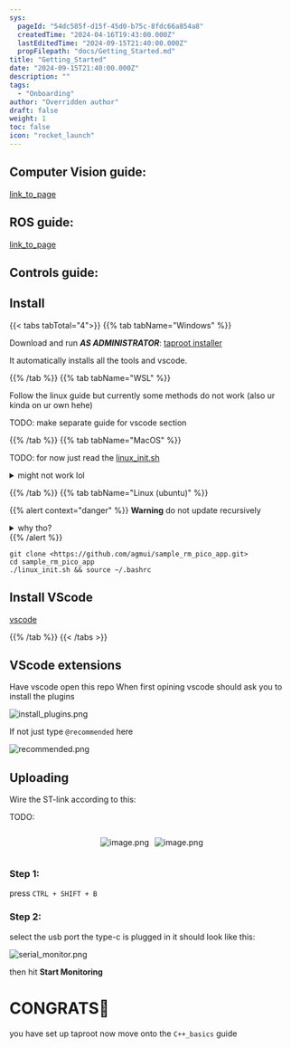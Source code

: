 ```yaml
---
sys:
  pageId: "54dc585f-d15f-45d0-b75c-8fdc66a854a8"
  createdTime: "2024-04-16T19:43:00.000Z"
  lastEditedTime: "2024-09-15T21:40:00.000Z"
  propFilepath: "docs/Getting_Started.md"
title: "Getting_Started"
date: "2024-09-15T21:40:00.000Z"
description: ""
tags:
  - "Onboarding"
author: "Overridden author"
draft: false
weight: 1
toc: false
icon: "rocket_launch"
---
```


## Computer Vision guide:

[link_to_page](86d45bc0-388b-4d26-8848-44f255f73d0e)

## ROS guide:

[link_to_page](3c76c1de-ec8f-46d6-8b0a-294005edc2d5)

## Controls guide:

## Install

{{< tabs tabTotal="4">}}
{{% tab tabName="Windows" %}}

Download and run _**AS ADMINISTRATOR**_: [taproot installer](https://github.com/Thornbots/TeachingFreshies/releases/tag/1.0)

It automatically installs all the tools and vscode.

{{% /tab %}}
{{% tab tabName="WSL" %}}

Follow the linux guide but currently some methods do not work (also ur kinda on ur own hehe)

TODO: make separate guide for vscode section

{{% /tab %}}
{{% tab tabName="MacOS" %}}

TODO: for now just read the [linux_init.sh](https://github.com/agmui/sample_rm_pico_app/blob/main/linux_init.sh)

<details>
<summary>might not work lol</summary>

`brew install libusb pkg-config`

Next install: [vscode](https://code.visualstudio.com/Download)

</details>

{{% /tab %}}
{{% tab tabName="Linux (ubuntu)" %}}

{{% alert context="danger" %}}
**Warning** do not update recursively
<details>
<summary>why tho?</summary>
There are some submodules that may go on for a while (like tinyusb) and I highly
recommend you don't need to get them.
If you want to see what submodules I update just look in `linux_init.sh`
</details>
{{% /alert %}}

```shell
git clone <https://github.com/agmui/sample_rm_pico_app.git>
cd sample_rm_pico_app
./linux_init.sh && source ~/.bashrc
```

## Install VScode

[vscode](https://code.visualstudio.com/Download)

{{% /tab %}}
{{< /tabs >}}

## VScode extensions

Have vscode open this repo
When first opining vscode should ask you to install the plugins

![install_plugins.png](https://prod-files-secure.s3.us-west-2.amazonaws.com/d518164a-d88e-44d1-a4ee-3adb3bd8bce0/89bd30f0-1825-4e77-867b-0a41ce370880/install_plugins.png?X-Amz-Algorithm=AWS4-HMAC-SHA256&X-Amz-Content-Sha256=UNSIGNED-PAYLOAD&X-Amz-Credential=ASIAZI2LB466WNQ4I2V2%2F20250214%2Fus-west-2%2Fs3%2Faws4_request&X-Amz-Date=20250214T031202Z&X-Amz-Expires=3600&X-Amz-Security-Token=IQoJb3JpZ2luX2VjEPv%2F%2F%2F%2F%2F%2F%2F%2F%2F%2FwEaCXVzLXdlc3QtMiJGMEQCIDsJ7wi%2BSalPWFr8rvw8qz%2FeQ9me2yB3z1%2FpY5TixSE5AiBWN3yaqnxY%2BiBQIjarKa14uteqIPMVgdDkKWw9qekrYir%2FAwgjEAAaDDYzNzQyMzE4MzgwNSIMTrEh4fazy8nxEXuyKtwD2G64QO%2BxbUuBCCKZkoAds%2BwLiHx3JS2HD8lDceV2tG58uSt2pS061SHezoc1yC8%2FionrYN9mQxgVxfSzxBgl8e4lTha%2BrhfrPA%2By4FhbbQpIIf86Vy%2FrYFI5ZS4aN2hJTLJYkpq4ReKn1ZW1enveX1WeQbmQX97xLdS4XHH4WIqcFSPCA%2ByHs%2FNrPix%2BiVlCh1V0eAfq%2BhIudgC69RTlVa8CakXm%2Bdx%2B1eizruVkaDEwhxl7E%2BT%2FmOnsmxwiGHepqcF57g01dkhUw5sGvHrr8ON1Z2vkPeoUBIRRsxHn%2F064GLonjH6zloj2dPlBA7JTJYdkaA3PL0LfA8fMYqLXorvNTlJASh2KdQt9Sf33%2B11%2FT4xutM584b49OYeU8LOTJcFNyuIVXx%2Bg5aPZAUK0svfq7adIEG2gLmgNXxkuPNw2kNdL0dZIWm6SUDP5%2Fx%2B23iJZ4jnFFcAup9fYM%2BiVkfGGh1PgvxD17Cma3FkSPOL31dI5hv0Tc4MlBgY%2Bvsps0%2BJxsQl8cmhU%2FqDzkkiryj7dkqYOBQ5jkVsFM7ySlNCbQanYEWqYuAEcNGkZoKSO2%2Fv4YYuZNzch9DZpw4iBtK97Y2M9GQYLUZEFmJJF1Lsplmbj5uJGU56gcpAw%2F9G6vQY6pgESLiUl7nWKUaHgo%2FeG8R3NbK7OApoxLQSawBgBb1jUmmUu1%2BOj615yFbYvXxQgLA%2FKHpOW%2BlVN0nQpuGXYpxjVej8WgFqe5cnfJIReFMeG53Ive6W%2BN6Kc0BWn8brhT3Buwty0hSrHC%2BFxZwRic31ga5poEl8rNf1VGZxOjmWtLh8waeVBHARovrLLD%2F0ngDBAgDR0G9UyEd8MpxmZGKU6N1oYTDcc&X-Amz-Signature=b436c703c790e21038a7f0908af10834bb3a04274f6b8f2980d5a89dad5f4e06&X-Amz-SignedHeaders=host&x-id=GetObject)

If not just type `@recommended` here  

![recommended.png](https://prod-files-secure.s3.us-west-2.amazonaws.com/d518164a-d88e-44d1-a4ee-3adb3bd8bce0/61e661e9-5d85-4dfc-be0d-8d2097a5e793/recommended.png?X-Amz-Algorithm=AWS4-HMAC-SHA256&X-Amz-Content-Sha256=UNSIGNED-PAYLOAD&X-Amz-Credential=ASIAZI2LB466WNQ4I2V2%2F20250214%2Fus-west-2%2Fs3%2Faws4_request&X-Amz-Date=20250214T031202Z&X-Amz-Expires=3600&X-Amz-Security-Token=IQoJb3JpZ2luX2VjEPv%2F%2F%2F%2F%2F%2F%2F%2F%2F%2FwEaCXVzLXdlc3QtMiJGMEQCIDsJ7wi%2BSalPWFr8rvw8qz%2FeQ9me2yB3z1%2FpY5TixSE5AiBWN3yaqnxY%2BiBQIjarKa14uteqIPMVgdDkKWw9qekrYir%2FAwgjEAAaDDYzNzQyMzE4MzgwNSIMTrEh4fazy8nxEXuyKtwD2G64QO%2BxbUuBCCKZkoAds%2BwLiHx3JS2HD8lDceV2tG58uSt2pS061SHezoc1yC8%2FionrYN9mQxgVxfSzxBgl8e4lTha%2BrhfrPA%2By4FhbbQpIIf86Vy%2FrYFI5ZS4aN2hJTLJYkpq4ReKn1ZW1enveX1WeQbmQX97xLdS4XHH4WIqcFSPCA%2ByHs%2FNrPix%2BiVlCh1V0eAfq%2BhIudgC69RTlVa8CakXm%2Bdx%2B1eizruVkaDEwhxl7E%2BT%2FmOnsmxwiGHepqcF57g01dkhUw5sGvHrr8ON1Z2vkPeoUBIRRsxHn%2F064GLonjH6zloj2dPlBA7JTJYdkaA3PL0LfA8fMYqLXorvNTlJASh2KdQt9Sf33%2B11%2FT4xutM584b49OYeU8LOTJcFNyuIVXx%2Bg5aPZAUK0svfq7adIEG2gLmgNXxkuPNw2kNdL0dZIWm6SUDP5%2Fx%2B23iJZ4jnFFcAup9fYM%2BiVkfGGh1PgvxD17Cma3FkSPOL31dI5hv0Tc4MlBgY%2Bvsps0%2BJxsQl8cmhU%2FqDzkkiryj7dkqYOBQ5jkVsFM7ySlNCbQanYEWqYuAEcNGkZoKSO2%2Fv4YYuZNzch9DZpw4iBtK97Y2M9GQYLUZEFmJJF1Lsplmbj5uJGU56gcpAw%2F9G6vQY6pgESLiUl7nWKUaHgo%2FeG8R3NbK7OApoxLQSawBgBb1jUmmUu1%2BOj615yFbYvXxQgLA%2FKHpOW%2BlVN0nQpuGXYpxjVej8WgFqe5cnfJIReFMeG53Ive6W%2BN6Kc0BWn8brhT3Buwty0hSrHC%2BFxZwRic31ga5poEl8rNf1VGZxOjmWtLh8waeVBHARovrLLD%2F0ngDBAgDR0G9UyEd8MpxmZGKU6N1oYTDcc&X-Amz-Signature=a37eca7b32059f563cb2a33e8ad4a677a31a4af92e786d094d27b3d8bd369d15&X-Amz-SignedHeaders=host&x-id=GetObject)

## Uploading

Wire the ST-link according to this:

TODO:

<div style="display: flex;flex-direction: row; column-gap:10px; max-width: 630px;justify-content: center;">
<div>

![image.png](https://prod-files-secure.s3.us-west-2.amazonaws.com/d518164a-d88e-44d1-a4ee-3adb3bd8bce0/210ecb78-1116-4d7b-b9b7-2292f66fa2c2/image.png?X-Amz-Algorithm=AWS4-HMAC-SHA256&X-Amz-Content-Sha256=UNSIGNED-PAYLOAD&X-Amz-Credential=ASIAZI2LB466ZMOQ5NSR%2F20250214%2Fus-west-2%2Fs3%2Faws4_request&X-Amz-Date=20250214T031204Z&X-Amz-Expires=3600&X-Amz-Security-Token=IQoJb3JpZ2luX2VjEPv%2F%2F%2F%2F%2F%2F%2F%2F%2F%2FwEaCXVzLXdlc3QtMiJHMEUCIQCx95fuyDGCMFPzx%2BNBsGuAuZU5Cn%2BseOLtZZiNM0cJ7wIgJ6k3PL3pbQSpAYGGa3UqgQjet6Buk4fGrv5BA8ON6hIq%2FwMIIxAAGgw2Mzc0MjMxODM4MDUiDL%2F0GTjan1m1Y8ULXircA6UNNPEGKdFq2kpMVxk21eny9SRibLbTkkoZBZW9CGee3XV%2BtLmNnjMeEnlAbGBo5id63agc%2B9VTZDmedhpJ8b8JP4KOERVMtZ7Yjpor7oYoQXzMx9bUA7TpFN5JVYWXUlIuyOFS6B5dto50%2B%2FumGgm%2BAQFbZNsB1NS9W%2BsPyEDlsf1TmlgHiTNObFSCBQnl3O9sM142quPWt9gzQG4mQ6dOu%2BzljnR0JvbFg5H7pd2YK0YnK0qb54m1ncTpZ73fxF7sa4q5z730%2F4tNchImtogTxQWUZZgKdDnGt1C8rMKFJ9%2F%2BLEuQjyxoVw2m%2BmMIifXyQw0HYs4TiP%2BezWugob1sZk3lDX998hnFYxF%2BP%2BM8%2F4znHKLuHvl6XmCrOGZnjz8B%2FwhxZ7DbfZhJbYOMxSWaTgjxOGFTx8eetvz6rqfp%2Bf7UPtRrsx7SvPfAfp1Sfp5Vuv2ZVuUF6DhwaNBqmVzyqt%2FIIzybrzcYDl4gQ2T47PzzsrKHx3dPUhFOQVmEZgEzXertobv5zKo01Vnptp8MU8g%2B84gNIw4NFYncC0skohjJGBWZBBO8njJbbiwKYwmpjDOr4RJ0%2BCjKW7ZSf2zBK%2BlFld2gqm6OQubnVoJA%2F7BIDfwjL9wl1TaoMIXRur0GOqUBiAoxkiYU428m0%2FqAK5CbJIXksq4iH%2FDNwVzxbZSiJ8oAtJVJlt%2BT0GCO8lgwf5bhcEyM2YXkMuRKuEYA3upM6CdXVSmAjtLD08w1fxxjEgXmcO%2BGos1V8rdZVLLX7DMcSVkqn0emN9ilktvYQMiUZIXxozkhb7BU0XVC0lhyncFSsRmXyK58u5%2Fg8jkSHvmohQ0H%2FPrIhX%2FC9ZnAdqTLXDzYcPNb&X-Amz-Signature=796dadd8c5dc970eca2b0771c1395e851ae418f24da0e7a6ed839e3806cc1c14&X-Amz-SignedHeaders=host&x-id=GetObject)

</div>
<div>

![image.png](https://prod-files-secure.s3.us-west-2.amazonaws.com/d518164a-d88e-44d1-a4ee-3adb3bd8bce0/33a0fd0f-8ca6-4a86-8e09-26e95ded1fff/image.png?X-Amz-Algorithm=AWS4-HMAC-SHA256&X-Amz-Content-Sha256=UNSIGNED-PAYLOAD&X-Amz-Credential=ASIAZI2LB4667JNB3Y5M%2F20250214%2Fus-west-2%2Fs3%2Faws4_request&X-Amz-Date=20250214T031204Z&X-Amz-Expires=3600&X-Amz-Security-Token=IQoJb3JpZ2luX2VjEPv%2F%2F%2F%2F%2F%2F%2F%2F%2F%2FwEaCXVzLXdlc3QtMiJGMEQCIHiUWlpAK%2Bnd4BoomVu61JWB%2FHqu6bQP7Xz3gtOrBcziAiAnflamBezFNwwzIkGOe8KA8k2RNWSDXwXmdx94UaUYOir%2FAwgjEAAaDDYzNzQyMzE4MzgwNSIMJgTO1t2Dkel5ICepKtwDjKAp7gSeIQdgr8bIzSENXuArOwh8skYqq0LnPxpjhZsf19rulHM1gZIMuCCG53zLiZfanr6IxGv4UgivEYP7t4qXskY0jjdl0zuOV6n80YjgP7HVOrJ3Y9jS5kPpKKcTSjATlp4Wnd58dxAS1rT3Bk0RbM1r8%2BzfTZRZoA8Y6SpllupUGeeCFJgeDhEpHEZP2dGbbNeIllG0p%2Fe4zyCFR2NO6FJ8zVlIe3E4lzcRMVxf8faawqkCp0TJ3U6ZQih%2BdBBif%2FCWv5sAWbjF24NTmC86MUj2vYg9nLwSSowghcXWHbS3nA5BsTKkcDL47Hst5mSSQx07Hd0fmjIKr%2BqkHjSvlW3EySizpFFCQJ7lr2aC%2FObRpc2M%2Flv9DHTNQhhJ%2FdKoMoyW72EvHEHsKnP5NcNWGpJWIfcOMIkm%2FhsHFHvD%2BmoLLS0KCfk9kQMzYdq7i4ubI7CLB7oqV11dOPhbKIKzPHmjXLGkZfbEfSPjPbPZySYNgVB78nemf2ecxARwhXk93GCMnV8ZvB60naoG7w78jWv6y%2Bf4NtzybJo0xAQc3ip3BW73ABdqDhbtN7RlC7yzUE3PiLWOHmvSGMNtu0m4b4FNChUeK%2BazagjIgToyHVO6SEgf5%2BGiNhUw%2F9G6vQY6pgHHyl4O8bJUs3MA%2FJfINZdNIEldfzX5V5xMR6iMk1AgTfLIoWX3%2FQnBDltBcfyr0T%2BmEm0K4VOIgoxx5Fou0yMfqeyJ%2Fsk3qOVk5gf9dOGNKPJ5Pu%2FKz5MqhGlxb%2F8p9Khy7I7VHhn1cjrmsftLPzXSPKncEVpMEU9Fqflw58%2F0uDqF%2BwOCoY9raOelHI1Hd%2Fs3IfWwtLkEcs60NTMrIc9HPMwK3eyR&X-Amz-Signature=6b4b10ceda059e9c04375c37f14cd5c59835207e6ab34eb5b935a0a1219d4193&X-Amz-SignedHeaders=host&x-id=GetObject)

</div>
</div>

### Step 1:

press `CTRL + SHIFT + B`

### Step 2:

select the usb port the type-c is plugged in it should look like this:

![serial_monitor.png](https://prod-files-secure.s3.us-west-2.amazonaws.com/d518164a-d88e-44d1-a4ee-3adb3bd8bce0/f03f4774-05d4-4393-b6a0-d5efb6d315ab/serial_monitor.png?X-Amz-Algorithm=AWS4-HMAC-SHA256&X-Amz-Content-Sha256=UNSIGNED-PAYLOAD&X-Amz-Credential=ASIAZI2LB466WNQ4I2V2%2F20250214%2Fus-west-2%2Fs3%2Faws4_request&X-Amz-Date=20250214T031202Z&X-Amz-Expires=3600&X-Amz-Security-Token=IQoJb3JpZ2luX2VjEPv%2F%2F%2F%2F%2F%2F%2F%2F%2F%2FwEaCXVzLXdlc3QtMiJGMEQCIDsJ7wi%2BSalPWFr8rvw8qz%2FeQ9me2yB3z1%2FpY5TixSE5AiBWN3yaqnxY%2BiBQIjarKa14uteqIPMVgdDkKWw9qekrYir%2FAwgjEAAaDDYzNzQyMzE4MzgwNSIMTrEh4fazy8nxEXuyKtwD2G64QO%2BxbUuBCCKZkoAds%2BwLiHx3JS2HD8lDceV2tG58uSt2pS061SHezoc1yC8%2FionrYN9mQxgVxfSzxBgl8e4lTha%2BrhfrPA%2By4FhbbQpIIf86Vy%2FrYFI5ZS4aN2hJTLJYkpq4ReKn1ZW1enveX1WeQbmQX97xLdS4XHH4WIqcFSPCA%2ByHs%2FNrPix%2BiVlCh1V0eAfq%2BhIudgC69RTlVa8CakXm%2Bdx%2B1eizruVkaDEwhxl7E%2BT%2FmOnsmxwiGHepqcF57g01dkhUw5sGvHrr8ON1Z2vkPeoUBIRRsxHn%2F064GLonjH6zloj2dPlBA7JTJYdkaA3PL0LfA8fMYqLXorvNTlJASh2KdQt9Sf33%2B11%2FT4xutM584b49OYeU8LOTJcFNyuIVXx%2Bg5aPZAUK0svfq7adIEG2gLmgNXxkuPNw2kNdL0dZIWm6SUDP5%2Fx%2B23iJZ4jnFFcAup9fYM%2BiVkfGGh1PgvxD17Cma3FkSPOL31dI5hv0Tc4MlBgY%2Bvsps0%2BJxsQl8cmhU%2FqDzkkiryj7dkqYOBQ5jkVsFM7ySlNCbQanYEWqYuAEcNGkZoKSO2%2Fv4YYuZNzch9DZpw4iBtK97Y2M9GQYLUZEFmJJF1Lsplmbj5uJGU56gcpAw%2F9G6vQY6pgESLiUl7nWKUaHgo%2FeG8R3NbK7OApoxLQSawBgBb1jUmmUu1%2BOj615yFbYvXxQgLA%2FKHpOW%2BlVN0nQpuGXYpxjVej8WgFqe5cnfJIReFMeG53Ive6W%2BN6Kc0BWn8brhT3Buwty0hSrHC%2BFxZwRic31ga5poEl8rNf1VGZxOjmWtLh8waeVBHARovrLLD%2F0ngDBAgDR0G9UyEd8MpxmZGKU6N1oYTDcc&X-Amz-Signature=fe9dcc56a380eb09164b9a3fe5d6af9a2e09fe2af7484b7a7edceaa8d48d7a74&X-Amz-SignedHeaders=host&x-id=GetObject)

then hit **Start Monitoring**

# CONGRATS🎉

you have set up taproot now move onto the `C++_basics` guide
